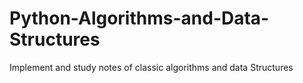 # Python-Algorithms-and-Data-Structures
Implement and study notes of classic algorithms and data Structures
